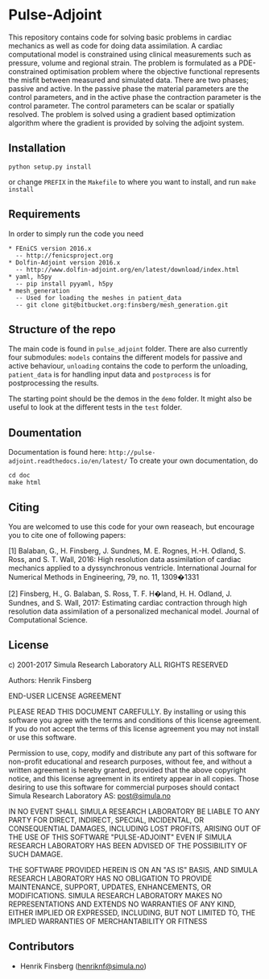 # Pulse-Adjoint #
 
This repository contains code for solving basic problems in cardiac mechanics as well as code for doing data assimilation. 
A cardiac computational model is constrained using clinical measurements such as pressure, volume and regional strain. The problem is formulated as a PDE-constrained optimisation problem where the objective functional represents the misfit between measured and simulated data. There are two phases; passive and active. In the passive phase the material parameters are the control parameters, and in the active phase the contraction parameter is the control parameter. The control parameters can be scalar or spatially resolved. The problem is solved using a gradient based optimization algorithm where the gradient is provided by solving the adjoint system.

## Installation ##
```
python setup.py install
```
or change `PREFIX` in the `Makefile` to where you want to install, and run `make install`

## Requirements ##
In order to simply run the code you need
```
* FEniCS version 2016.x
  -- http://fenicsproject.org
* Dolfin-Adjoint version 2016.x
  -- http://www.dolfin-adjoint.org/en/latest/download/index.html
* yaml, h5py
  -- pip install pyyaml, h5py
* mesh_generation
  -- Used for loading the meshes in patient_data
  -- git clone git@bitbucket.org:finsberg/mesh_generation.git

```

## Structure of the repo ##
The main code is found in `pulse_adjoint` folder. There are also currently four submodules: `models` contains the different models for passive and active behaviour, `unloading` contains the code to perform the unloading, `patient_data` is for handling input data and `postprocess` is for postprocessing the results. 

The starting point should be the demos in the `demo` folder. It might also be useful to look at the different tests in the `test` folder.


## Doumentation ##
Documentation is found here: `http://pulse-adjoint.readthedocs.io/en/latest/`
To create your own documentation, do
```
cd doc
make html
```

## Citing ##

You are welcomed to use this code for your own reaseach, but encourage you to cite one of following papers:


[1] Balaban, G., H. Finsberg, J. Sundnes, M. E. Rognes, H.-H. Odland, S. Ross, and S. T. Wall, 2016: High resolution data assimilation of cardiac mechanics
applied to a dyssynchronous ventricle. International Journal for Numerical Methods in Engineering, 79, no. 11, 1309�1331

[2] Finsberg, H., G. Balaban, S. Ross, T. F. H�land, H. H. Odland, J. Sundnes, and S. Wall, 2017: Estimating cardiac contraction through high resolution
data assimilation of a personalized mechanical model. Journal of Computational Science.

## License ##
c) 2001-2017 Simula Research Laboratory ALL RIGHTS RESERVED

Authors: Henrik Finsberg

END-USER LICENSE AGREEMENT

PLEASE READ THIS DOCUMENT CAREFULLY. By installing or using this software you agree with the terms and 
conditions of this license agreement. If you do not accept the terms of this license agreement you may 
not install or use this software.

Permission to use, copy, modify and distribute any part of this software for non-profit educational 
and research purposes, without fee, and without a written agreement is hereby granted, provided that 
the above copyright notice, and this license agreement in its entirety appear in all copies. Those desiring 
to use this software for commercial purposes should contact Simula Research Laboratory AS: post@simula.no 

IN NO EVENT SHALL SIMULA RESEARCH LABORATORY BE LIABLE TO ANY PARTY FOR DIRECT, INDIRECT, SPECIAL, 
INCIDENTAL, OR CONSEQUENTIAL DAMAGES, INCLUDING LOST PROFITS, ARISING OUT OF THE USE OF THIS SOFTWARE 
"PULSE-ADJOINT" EVEN IF SIMULA RESEARCH LABORATORY HAS BEEN ADVISED OF THE POSSIBILITY OF SUCH DAMAGE.

THE SOFTWARE PROVIDED HEREIN IS ON AN "AS IS" BASIS, AND SIMULA RESEARCH LABORATORY HAS NO OBLIGATION 
TO PROVIDE MAINTENANCE, SUPPORT, UPDATES, ENHANCEMENTS, OR MODIFICATIONS.  SIMULA RESEARCH LABORATORY MAKES NO 
REPRESENTATIONS AND EXTENDS NO WARRANTIES OF ANY KIND, EITHER IMPLIED OR EXPRESSED, INCLUDING, BUT NOT LIMITED 
TO, THE IMPLIED WARRANTIES OF MERCHANTABILITY OR FITNESS

## Contributors ##
* Henrik Finsberg (henriknf@simula.no)